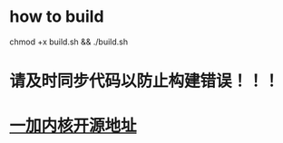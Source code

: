 # how to build
chmod +x build.sh && ./build.sh

# 请及时同步代码以防止构建错误！！！

# [一加内核开源地址](https://github.com/OnePlusOSS/kernel_manifest)
